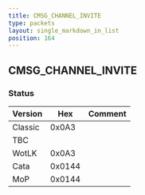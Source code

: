 ```yaml
---
title: CMSG_CHANNEL_INVITE
type: packets
layout: single_markdown_in_list
position: 164
---
```


## CMSG_CHANNEL_INVITE

### Status

Version    | Hex        | Comment
---------- | ---------- | ---------- 
Classic    | 0x0A3      | 
TBC        |            | 
WotLK      | 0x0A3      | 
Cata       | 0x0144     | 
MoP        | 0x0144     | 